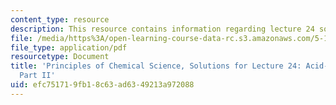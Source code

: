 ```yaml
---
content_type: resource
description: This resource contains information regarding lecture 24 solution.
file: /media/https%3A/open-learning-course-data-rc.s3.amazonaws.com/5-111sc-principles-of-chemical-science-fall-2014/efc751719fb18c63ad6349213a972088_MIT5_111F14_Lec24Soln.pdf
file_type: application/pdf
resourcetype: Document
title: 'Principles of Chemical Science, Solutions for Lecture 24: Acid-Base Titrations
  Part II'
uid: efc75171-9fb1-8c63-ad63-49213a972088
---
```

